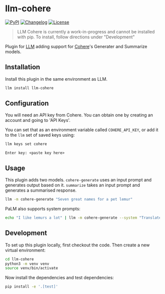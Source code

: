 # llm-cohere

[![PyPI](https://img.shields.io/pypi/v/llm-cohere.svg)](https://pypi.org/project/llm-cohere/)
[![Changelog](https://img.shields.io/github/v/release/accudio/llm-cohere?include_prereleases&label=changelog)](https://github.com/accudio/llm-cohere/releases)
[![License](https://img.shields.io/badge/license-Apache%202.0-blue.svg)](https://github.com/accudio/llm-cohere/blob/main/LICENSE)

> LLM Cohere is currently a work-in-progress and cannot be installed with pip. To install, follow directions under "Development"

Plugin for [LLM](https://llm.datasette.io/) adding support for [Cohere](https://cohere.com)'s Generater and Summarize models.

## Installation

Install this plugin in the same environment as LLM.
```bash
llm install llm-cohere
```
## Configuration

You will need an API key from Cohere. You can obtain one by creating an account and going to 'API Keys'.

You can set that as an environment variable called `COHERE_API_KEY`, or add it to the `llm` set of saved keys using:

```bash
llm keys set cohere
```
```
Enter key: <paste key here>
```

## Usage

This plugin adds two models. `cohere-generate` uses an input prompt and generates output based on it. `summarize` takes an input prompt and generates a summarised response.

```bash
llm -m cohere-generate "Seven great names for a pet lemur"
```
PaLM also supports system prompts:
```bash
echo "I like lemurs a lot" | llm -m cohere-generate --system "Translate to german"
```

## Development

To set up this plugin locally, first checkout the code. Then create a new virtual environment:

```bash
cd llm-cohere
python3 -m venv venv
source venv/bin/activate
```

Now install the dependencies and test dependencies:

```bash
pip install -e '.[test]'
```